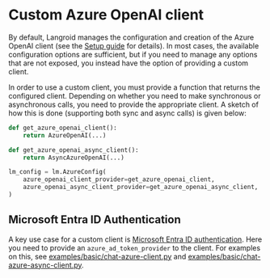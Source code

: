 # Custom Azure OpenAI client

By default, Langroid manages the configuration and creation 
of the Azure OpenAI client (see the [Setup guide](https://langroid.github.io/langroid/quick-start/setup/#microsoft-azure-openai-setupoptional)
for details). In most cases, the available configuration options
are sufficient, but if you need to manage any options that
are not exposed, you instead have the option of providing a custom
client.

In order to use a custom client, you must provide a function that
returns the configured client. Depending on whether you need to make
synchronous or asynchronous calls, you need to provide the appropriate
client. A sketch of how this is done (supporting both sync and async calls)
is given below:

```python
def get_azure_openai_client():
    return AzureOpenAI(...)

def get_azure_openai_async_client():
    return AsyncAzureOpenAI(...)

lm_config = lm.AzureConfig(
    azure_openai_client_provider=get_azure_openai_client,
    azure_openai_async_client_provider=get_azure_openai_async_client,
)
```

## Microsoft Entra ID Authentication

A key use case for a custom client is [Microsoft Entra ID 
authentication](https://learn.microsoft.com/en-us/azure/ai-services/openai/how-to/managed-identity).
Here you need to provide an `azure_ad_token_provider` to the client. 
For examples on this, see [examples/basic/chat-azure-client.py](https://github.com/langroid/langroid/blob/main/examples/basic/chat-azure-client.py) 
and [examples/basic/chat-azure-async-client.py](https://github.com/langroid/langroid/blob/main/examples/basic/chat-azure-async-client.py).
